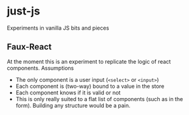 # just-js
Experiments in vanilla JS bits and pieces

## Faux-React
At the moment this is an experiment to replicate the logic of react components.
Assumptions
* The only component is a user input (`<select>` or `<input>`)
* Each component is (two-way) bound to a value in the store
* Each component knows if it is valid or not
* This is only really suited to a flat list of components (such as in the form).
Building any structure would be a pain.